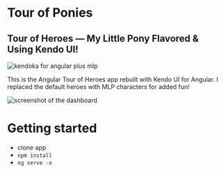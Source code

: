 # Tour of Ponies
## Tour of Heroes — My Little Pony Flavored & Using Kendo UI!

![kendoka for angular plus mlp](https://p192.p3.n0.cdn.getcloudapp.com/items/rRu7OBlg/Screen%20Shot%202020-08-27%20at%2012.53.56%20PM.png?v=a47c8028358bc533908f0b9545f14087 "kendoka plus my little pony logo")

This is the Angular Tour of Heroes app rebuilt with Kendo UI for Angular. I replaced the default heroes with MLP characters for added fun!

![screenshot of the dashboard](https://p192.p3.n0.cdn.getcloudapp.com/items/Qwu0nBb9/Tourofheroes-mlp.png?v=991587c891bbb9ff37f38b1125a58ec8 "screenshot of the new dashboard UI")

# Getting started
- clone app
- `npm install`
- `ng serve -o`
